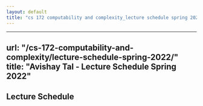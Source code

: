 ```yaml
---
layout: default
title: "cs 172 computability and complexity_lecture schedule spring 2022"
---
```


---
url: "/cs-172-computability-and-complexity/lecture-schedule-spring-2022/"
title: "Avishay Tal - Lecture Schedule Spring 2022"
---

## **Lecture Schedule**
